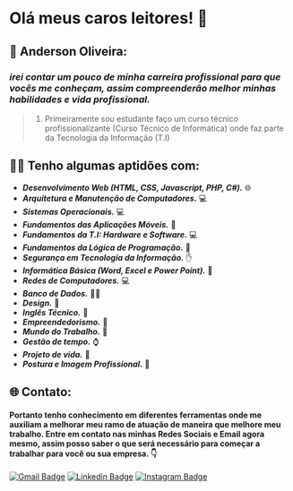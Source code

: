 # Olá meus caros leitores! 👋

## 👦 Anderson Oliveira: 

### *irei contar um pouco de minha carreira profissional para que vocês me conheçam, assim compreenderão melhor minhas habilidades e vida profissional.*

>  1. Primeiramente sou estudante faço um curso técnico profissionalizante (Curso Técnico de Informática) onde faz parte da
> Tecnologia da Informação (T.I)

## 👨‍💻 Tenho algumas aptidões com: 

- ***Desenvolvimento Web (HTML, CSS, Javascript, PHP, C#).*** 🌐
- ***Arquitetura e Manutenção de Computadores.*** 💻
- ***Sistemas Operacionais.*** 💻
- ***Fundamentos das Aplicações Móveis.*** 📱
- ***Fundamentos da T.I: Hardware e Software.***  💻
- ***Fundamentos da Lógica de Programação.*** 📖
- ***Segurança em Tecnologia da Informação.***  ✋
- ***Informática Básica (Word, Excel e Power Point).*** 🏢
- ***Redes de Computadores.*** 💻
- ***Banco de Dados.*** 🏦🎲
- ***Design.*** 🎨
- ***Inglês Técnico.*** 💬
- ***Empreendedorismo.*** 💸
- ***Mundo do Trabalho.*** 💼
- ***Gestão de tempo.*** ⌚
- ***Projeto de vida.*** 🚀
- ***Postura e Imagem Profissional.*** 👦

## 🌐 Contato:

#### Portanto tenho conhecimento em diferentes ferramentas onde me auxiliam a melhorar meu ramo de atuação de maneira que melhore meu trabalho.  Entre em contato nas minhas Redes Sociais e Email agora mesmo, assim posso saber o que será necessário para começar a trabalhar para você ou sua empresa.  👇

[![Gmail Badge](https://img.shields.io/badge/-Gmail-FF0000?style=flat-square&labelColor=FF0000&logo=Gmail&logoColor=white&link=profissionalandersonoliveira@gmail.com)](profissionalandersonoliveira@gmail.com) [![Linkedin Badge](https://img.shields.io/badge/-LinkedIn-blue?style=flat-square&logo=Linkedin&logoColor=white&link=https://www.linkedin.com/in/francisco-anderson-de-moura-oliveira-898b021b9/)](https://www.linkedin.com/in/francisco-anderson-de-moura-oliveira-898b021b9/) [![Instagram Badge](https://img.shields.io/badge/-Instagram-black?style=flat-square&logo=Instagram&logoColor=white&link=https://www.instagram.com/papodedev/)](https://www.instagram.com/papodedev/) 


